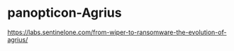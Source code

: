 # panopticon-Agrius

https://labs.sentinelone.com/from-wiper-to-ransomware-the-evolution-of-agrius/
